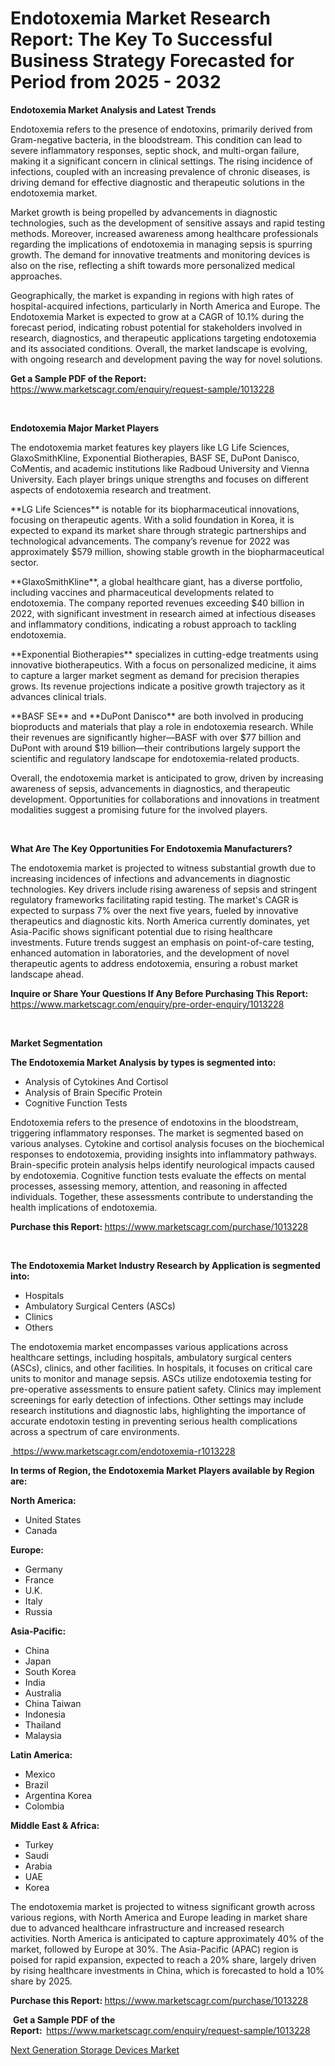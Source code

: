 <p><h1>Endotoxemia Market Research Report: The Key To Successful Business Strategy Forecasted for Period from 2025 - 2032</h1></p><p><strong>Endotoxemia Market Analysis and Latest Trends</strong></p>
<p><p>Endotoxemia refers to the presence of endotoxins, primarily derived from Gram-negative bacteria, in the bloodstream. This condition can lead to severe inflammatory responses, septic shock, and multi-organ failure, making it a significant concern in clinical settings. The rising incidence of infections, coupled with an increasing prevalence of chronic diseases, is driving demand for effective diagnostic and therapeutic solutions in the endotoxemia market.</p><p>Market growth is being propelled by advancements in diagnostic technologies, such as the development of sensitive assays and rapid testing methods. Moreover, increased awareness among healthcare professionals regarding the implications of endotoxemia in managing sepsis is spurring growth. The demand for innovative treatments and monitoring devices is also on the rise, reflecting a shift towards more personalized medical approaches. </p><p>Geographically, the market is expanding in regions with high rates of hospital-acquired infections, particularly in North America and Europe. The Endotoxemia Market is expected to grow at a CAGR of 10.1% during the forecast period, indicating robust potential for stakeholders involved in research, diagnostics, and therapeutic applications targeting endotoxemia and its associated conditions. Overall, the market landscape is evolving, with ongoing research and development paving the way for novel solutions.</p></p>
<p><strong>Get a Sample PDF of the Report:&nbsp;</strong> <a href="https://www.marketscagr.com/enquiry/request-sample/1013228?utm_campaign=3169&utm_medium=2&utm_source=Github&utm_content=ia&utm_term=05032025&utm_id=endotoxemia">https://www.marketscagr.com/enquiry/request-sample/1013228</a></p>
<p>&nbsp;</p>
<p><strong>Endotoxemia Major Market Players</strong></p>
<p><p>The endotoxemia market features key players like LG Life Sciences, GlaxoSmithKline, Exponential Biotherapies, BASF SE, DuPont Danisco, CoMentis, and academic institutions like Radboud University and Vienna University. Each player brings unique strengths and focuses on different aspects of endotoxemia research and treatment.</p><p>**LG Life Sciences** is notable for its biopharmaceutical innovations, focusing on therapeutic agents. With a solid foundation in Korea, it is expected to expand its market share through strategic partnerships and technological advancements. The company’s revenue for 2022 was approximately $579 million, showing stable growth in the biopharmaceutical sector.</p><p>**GlaxoSmithKline**, a global healthcare giant, has a diverse portfolio, including vaccines and pharmaceutical developments related to endotoxemia. The company reported revenues exceeding $40 billion in 2022, with significant investment in research aimed at infectious diseases and inflammatory conditions, indicating a robust approach to tackling endotoxemia.</p><p>**Exponential Biotherapies** specializes in cutting-edge treatments using innovative biotherapeutics. With a focus on personalized medicine, it aims to capture a larger market segment as demand for precision therapies grows. Its revenue projections indicate a positive growth trajectory as it advances clinical trials.</p><p>**BASF SE** and **DuPont Danisco** are both involved in producing bioproducts and materials that play a role in endotoxemia research. While their revenues are significantly higher—BASF with over $77 billion and DuPont with around $19 billion—their contributions largely support the scientific and regulatory landscape for endotoxemia-related products.</p><p>Overall, the endotoxemia market is anticipated to grow, driven by increasing awareness of sepsis, advancements in diagnostics, and therapeutic development. Opportunities for collaborations and innovations in treatment modalities suggest a promising future for the involved players.</p></p>
<p>&nbsp;</p>
<p><strong>What Are The Key Opportunities For Endotoxemia Manufacturers?</strong></p>
<p><p>The endotoxemia market is projected to witness substantial growth due to increasing incidences of infections and advancements in diagnostic technologies. Key drivers include rising awareness of sepsis and stringent regulatory frameworks facilitating rapid testing. The market's CAGR is expected to surpass 7% over the next five years, fueled by innovative therapeutics and diagnostic kits. North America currently dominates, yet Asia-Pacific shows significant potential due to rising healthcare investments. Future trends suggest an emphasis on point-of-care testing, enhanced automation in laboratories, and the development of novel therapeutic agents to address endotoxemia, ensuring a robust market landscape ahead.</p></p>
<p><strong>Inquire or Share Your Questions If Any Before Purchasing This Report:</strong> <a href="https://www.marketscagr.com/enquiry/pre-order-enquiry/1013228?utm_campaign=3169&utm_medium=2&utm_source=Github&utm_content=ia&utm_term=05032025&utm_id=endotoxemia">https://www.marketscagr.com/enquiry/pre-order-enquiry/1013228</a></p>
<p>&nbsp;</p>
<p><strong>Market Segmentation</strong></p>
<p><strong>The Endotoxemia Market Analysis by types is segmented into:</strong></p>
<p><ul><li>Analysis of Cytokines And Cortisol</li><li>Analysis of Brain Specific Protein</li><li>Cognitive Function Tests</li></ul></p>
<p><p>Endotoxemia refers to the presence of endotoxins in the bloodstream, triggering inflammatory responses. The market is segmented based on various analyses. Cytokine and cortisol analysis focuses on the biochemical responses to endotoxemia, providing insights into inflammatory pathways. Brain-specific protein analysis helps identify neurological impacts caused by endotoxemia. Cognitive function tests evaluate the effects on mental processes, assessing memory, attention, and reasoning in affected individuals. Together, these assessments contribute to understanding the health implications of endotoxemia.</p></p>
<p><strong>Purchase this Report:&nbsp;</strong><a href="https://www.marketscagr.com/purchase/1013228?utm_campaign=3169&utm_medium=2&utm_source=Github&utm_content=ia&utm_term=05032025&utm_id=endotoxemia">https://www.marketscagr.com/purchase/1013228</a></p>
<p>&nbsp;</p>
<p><strong>The Endotoxemia Market Industry Research by Application is segmented into:</strong></p>
<p><ul><li>Hospitals</li><li>Ambulatory Surgical Centers (ASCs)</li><li>Clinics</li><li>Others</li></ul></p>
<p><p>The endotoxemia market encompasses various applications across healthcare settings, including hospitals, ambulatory surgical centers (ASCs), clinics, and other facilities. In hospitals, it focuses on critical care units to monitor and manage sepsis. ASCs utilize endotoxemia testing for pre-operative assessments to ensure patient safety. Clinics may implement screenings for early detection of infections. Other settings may include research institutions and diagnostic labs, highlighting the importance of accurate endotoxin testing in preventing serious health complications across a spectrum of care environments.</p></p>
<p><a href="https://www.marketscagr.com/endotoxemia-r1013228?utm_campaign=3169&utm_medium=2&utm_source=Github&utm_content=ia&utm_term=05032025&utm_id=endotoxemia">&nbsp;https://www.marketscagr.com/endotoxemia-r1013228</a></p>
<p><strong>In terms of Region, the Endotoxemia Market Players available by Region are:</strong></p>
<p>
    <p> <strong> North America: </strong>
        <ul>
            <li>United States</li>
            <li>Canada</li>
        </ul>
        </p> 
    <p> <strong> Europe: </strong>
        <ul>
            <li>Germany</li>
            <li>France</li>
            <li>U.K.</li>
            <li>Italy</li>
            <li>Russia</li>
        </ul>
        </p> 
    <p> <strong> Asia-Pacific: </strong>
        <ul>
            <li>China</li>
            <li>Japan</li>
            <li>South Korea</li>
            <li>India</li>
            <li>Australia</li>
            <li>China Taiwan</li>
            <li>Indonesia</li>
            <li>Thailand</li>
            <li>Malaysia</li>
        </ul>
        </p> 
    <p> <strong> Latin America: </strong>
        <ul>
            <li>Mexico</li>
            <li>Brazil</li>
            <li>Argentina Korea</li>
            <li>Colombia</li>
        </ul>
        </p> 
    <p> <strong> Middle East & Africa: </strong>
        <ul>
            <li>Turkey</li>
            <li>Saudi</li>
            <li>Arabia</li>
            <li>UAE</li>
            <li>Korea</li>
        </ul>
    </p>
    </p>
<p><p>The endotoxemia market is projected to witness significant growth across various regions, with North America and Europe leading in market share due to advanced healthcare infrastructure and increased research activities. North America is anticipated to capture approximately 40% of the market, followed by Europe at 30%. The Asia-Pacific (APAC) region is poised for rapid expansion, expected to reach a 20% share, largely driven by rising healthcare investments in China, which is forecasted to hold a 10% share by 2025.</p></p>
<p><strong>Purchase this Report: </strong><a href="https://www.marketscagr.com/purchase/1013228?utm_campaign=3169&utm_medium=2&utm_source=Github&utm_content=ia&utm_term=05032025&utm_id=endotoxemia">https://www.marketscagr.com/purchase/1013228</a></p>
<p>&nbsp;<strong>Get a Sample PDF of the Report:&nbsp;&nbsp;</strong><a href="https://www.marketscagr.com/enquiry/request-sample/1013228?utm_campaign=3169&utm_medium=2&utm_source=Github&utm_content=ia&utm_term=05032025&utm_id=endotoxemia">https://www.marketscagr.com/enquiry/request-sample/1013228</a></p>
<p><strong></strong></p>
<p><p><a href="https://github.com/balapopepi/Market-Research-Report-List-1/blob/main/next-generation-storage-devices-market.md?utm_campaign=3169&utm_medium=2&utm_source=Github&utm_content=ia&utm_term=05032025&utm_id=endotoxemia">Next Generation Storage Devices Market</a></p></p>